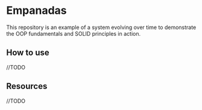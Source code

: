 # Empanadas

This repository is an example of a system evolving over time to demonstrate the OOP fundamentals and SOLID principles in action.

## How to use

//TODO

## Resources

//TODO
